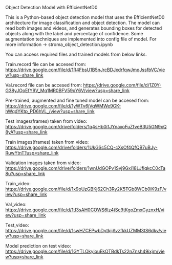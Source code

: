 Object Detection Model with EfficientNetD0

This is a Python-based object detection model that uses the EfficientNetD0 architecture for image classification and object detection. 
The model can read both images and videos, and generates bounding boxes for detected objects along with the label and percentage of confidence.
Some augmentation techniques are implemented into config file of model. For more information -> stroma_object_detection.ipynb

You can access required files and trained models from below links.

Train.record file can be accesed from: https://drive.google.com/file/d/1R4FbsU1B5nJrcBDJxdrfqwJmqJssfbVC/view?usp=share_link

Val.record file can be accesed from: https://drive.google.com/file/d/1Z0Y-G38yJOoEfY9V_Mq1MR0BFV59xY6V/view?usp=share_link

Pre-trained, augmented and fine tuned model can be accesed from: https://drive.google.com/file/d/1yWTv6jVqWMWe9GK-hWqdYKtp_PD6hVL_/view?usp=share_link

Test images(frames) taken from video: https://drive.google.com/drive/folders/1q4sHb0i1JYnaxoFuZfveB3U5GN9xQ8yA?usp=share_link

Train images(frames) taken from video: https://drive.google.com/drive/folders/1UkGSc5CQ-cXsOf4QfQB7uBJy-RuwYtnT?usp=share_link

Validation images taken from video: https://drive.google.com/drive/folders/1wnUdGOPv1Svj9Gxi18LJflqkcC0cTa8u?usp=share_link

Train_video: https://drive.google.com/file/d/1x9oUzGBKj62Ch3Ry2K5TGb8WCb0iK9zF/view?usp=share_link

Val_video: https://drive.google.com/file/d/1tI3sAH0COWS6lz4tSc9tKgoZmxGyznxH/view?usp=share_link

Test_video: https://drive.google.com/file/d/1swHZCEPwbDytkjjAvzfkkUZMM3tS6dkv/view?usp=share_link

Model prediction on test video: https://drive.google.com/file/d/1GYTLOkyiouEkOTBdkTs22nZnsh49ixjm/view?usp=share_link




